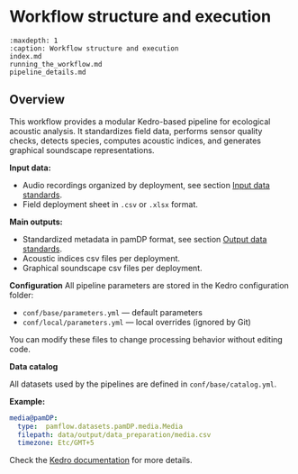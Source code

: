 # Workflow structure and execution

```{toctree}
:maxdepth: 1
:caption: Workflow structure and execution
index.md
running_the_workflow.md
pipeline_details.md
```

## Overview

This workflow provides a modular Kedro-based pipeline for ecological acoustic analysis. 
It standardizes field data, performs sensor quality checks, detects species, computes acoustic indices, 
and generates graphical soundscape representations.

**Input data:**
- Audio recordings organized by deployment, see section [Input data standards](../data_standardization/data_exchange_format.md#input-data-standards).
- Field deployment sheet in `.csv` or `.xlsx` format.

**Main outputs:**
- Standardized metadata in pamDP format, see section [Output data standards](../data_standardization/data_exchange_format.md#output-data-standards).
- Acoustic indices csv files per deployment.
- Graphical soundscape csv files per deployment.

**Configuration**
All pipeline parameters are stored in the Kedro configuration folder:
- `conf/base/parameters.yml` — default parameters
- `conf/local/parameters.yml` — local overrides (ignored by Git)

You can modify these files to change processing behavior without editing code.

**Data catalog**

All datasets used by the pipelines are defined in `conf/base/catalog.yml`.

**Example:**
```yaml
media@pamDP:
  type:  pamflow.datasets.pamDP.media.Media
  filepath: data/output/data_preparation/media.csv
  timezone: Etc/GMT+5
```

Check the [Kedro documentation](https://docs.kedro.org/en/1.0.0/getting-started/kedro_concepts/) for more details.

